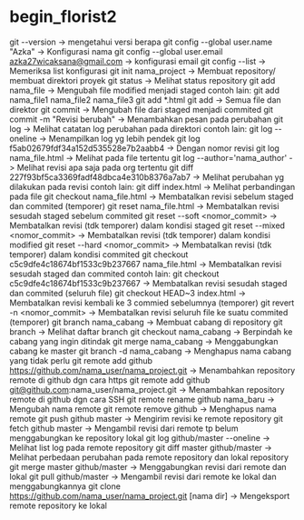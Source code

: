 # begin_florist2

git --version  						  -> mengetahui versi berapa
git config --global user.name "Azka"                      -> Konfigurasi nama
git config --global user.email azka27wicaksana@gmail.com  -> konfigurasi email
git config --list 					  -> Memeriksa list konfigurasi
git init nama_project 					  -> Membuat repository/ membuat direktori proyek
git status						  -> Melihat status repository
git add nama_file					  -> Mengubah file modified menjadi staged
contoh lain: git add nama_file1 nama_file2 nama_file3
	     git add *.html
	     git add					  -> Semua file dan direktor
git commit						  -> Mengubah file dari staged menjadi commited
git commit -m "Revisi berubah"				  -> Menambahkan pesan pada perubahan
git log							  -> Melihat catatan log perubahan pada direktori
contoh lain: git log --oneline				  -> Menampilkan log yg lebih pendek
	     git log f5ab02679fdf34a152d535528e7b2aabb4	  -> Dengan nomor revisi
	     git log nama_file.html			  -> Melihat pada file tertentu
git log --author='nama_author'				  -> Melihat revisi apa saja pada org tertentu
git diff 227f93bf5ca3369fadf48dbca4e310b8376a7ab7	  -> Melihat perubahan yg dilakukan pada revisi
contoh lain: git diff index.html			  -> Melihat perbandingan pada file 
git checkout nama_file.html				  -> Membatalkan revisi sebelum staged dan commited (temporer)
git reset nama_file.html				  -> Membatalkan revisi sesudah staged sebelum commited
git reset --soft <nomor_commit>				  -> Membatalkan revisi (tdk temporer) dalam kondisi staged
git reset --mixed <nomor_commit>			  -> Membatalkan revisi (tdk temporer) dalam kondisi modified
git reset --hard <nomor_commit>				  -> Membatalkan revisi (tdk temporer) dalam kondisi commited
git checkout c5c9dfe4c18674bf1533c9b237667 nama_file.html -> Membatalkan revisi sesudah staged dan commited
contoh lain: git checkout c5c9dfe4c18674bf1533c9b237667   -> Membatalkan revisi sesudah staged dan commited (seluruh file)
git checkout HEAD~3 index.html				  -> Membatalkan revisi kembali ke 3 commied sebelumnya (temporer)
git revert -n <nomor_commit>				  -> Membatalkan revisi seluruh file ke suatu commited (temporer)
git branch nama_cabang					  -> Membuat cabang di repository
git branch						  -> Melihat daftar branch
git checkout nama_cabang				  -> Berpindah ke cabang yang ingin ditindak
git merge nama_cabang					  -> Menggabungkan cabang ke master
git branch -d nama_cabang				  -> Menghapus nama cabang yang tidak perlu
git remote add github https://github.com/nama_user/nama_project.git -> Menambahkan repository remote di github dgn cara https
git remote add github git@github.com:nama_user/nama_project.git     -> Menambahkan repository remote di github dgn cara SSH
git remote rename github nama_baru		        	    -> Mengubah nama remote
git remote remove github					    -> Menghapus nama remote
git push github master						    -> Mengirim revisi ke remote repository
git fetch github master						    -> Mengambil revisi dari remote tp belum menggabungkan ke repository lokal
git log github/master --oneline					    -> Melihat list log pada remote repository
git diff master github/master					    -> Melihat perbedaan perubahan pada remote repository dan lokal repository
git merge master github/master					    -> Menggabungkan revisi dari remote dan lokal
git pull github/master						    -> Mengambil revisi dari remote ke lokal dan menggabungkannya
git clone https://github.com/nama_user/nama_project.git [nama dir]  -> Mengeksport remote repository ke lokal
